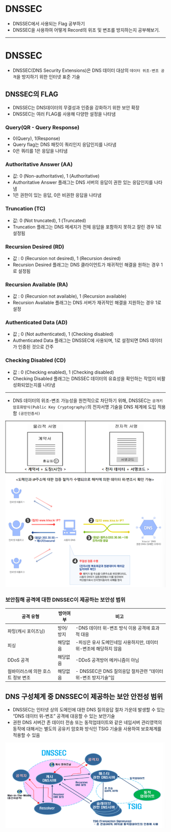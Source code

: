 # DNSSEC

- DNSSEC에서 사용되는 Flag 공부하기
- DNSSEC을 사용하여 어떻게 Record의 위조 및 변조를 방지하는지 공부해보기.

---

# DNSSEC

- DNSSEC(DNS Security Extensions)은 DNS 데이터 대상의 `데이터 위조-변조 공격`을 방지하기 위한 인터넷 표준 기술

## DNSSEC의 FLAG

- DNSSEC는 DNS데이터의 무결성과 인증을 강화하기 위한 보안 확장
- DNSSEC는 여러 FLAG를 사용해 다양한 설정을 나타냄

### Query(QR - Query Response)

- 0(Query), 1(Response)
- Query flag는 DNS 패킷이 쿼리인지 응답인지를 나타냄
- 0은 쿼리를 1은 응답을 나타냄

### Authoritative Answer (AA)

- 값: 0 (Non-authoritative), 1 (Authoritative)
- Authoritative Answer 플래그는 DNS 서버의 응답이 권한 있는 응답인지를 나타냄
- 1은 권한이 있는 응답, 0은 비권한 응답을 나타냄

### Truncation (TC)

- 값: 0 (Not truncated), 1 (Truncated)
- Truncation 플래그는 DNS 메세지가 전체 응답을 포함하지 못하고 잘린 경우 1로 설정됨

### Recursion Desired (RD)

- 값 : 0 (Recursion not desired), 1 (Recursion desired)
- Recursion Desired 플래그는 DNS 클라이언트가 재귀적인 해결을 원하는 경우 1로 설정됨

### Recursion Available (RA)

- 값 : 0 (Recursion not available), 1 (Recursion available)
- Recursion Available 플래그는 DNS 서버가 재귀적인 해결을 지원하는 경우 1로 설정

### Authenticated Data (AD)

- 값 ; 0 (Not authenticated), 1 (Checking disabled)
- Authenticated  Data 플래그는 DNSSEC에 사용되며, 1로 설정되면 DNS 데이터가 인증된 것으로 간주

### Checking Disabled (CD)

- 값 : 0 (Checking enabled), 1 (Checking disabled)
- Checking Disabled 플래그는 DNSSEC 데이터의 유효성을 확인하는 작업이 비활성화되었는지를 나타냄

---

- DNS 데이터의 위조-변조 가능성을 원천적으로 차단하기 위해, DNSSEC는 `공개키 암호화방식(Public Key Cryptography)`의 전자서명 기술을 DNS 체계에 도입 적용함 `(공인인증서)`

<img src="./image/dnssec1.png" alt="Alt123" width="600">

<img src="./image/dnssec2.png" alt="Alt123" width="600">

### 보안침해 공격에 대한 DNSSEC이 제공하는 보안성 범위

|                공격 유형 |              방어여부 |                                            비고 |
| --- | --- | --- |
|      파밍(캐시 포이즈닝)  |             방어/방지 |      -DNS 데이터 위-변조 방식 이용 공격에 효과적 대응 |
|                   피싱 |             해당없음 | -피싱은 유사 도메인네임 사용하지만, 데이터 위-변조에 해당하지 않음 |
|               DDoS 공격 |             해당없음 | -DDoS 공격방어 메커니즘이 아님 |
|     웜바이러스에 의한                   호스트 정보 변조 |             해당없음 | - DNSSEC은 DNS 질의응답 절차관련 “데이터 위-변조 방지기술”임 |

## DNS 구성체계 중 DNSSEC이 제공하는 보안 안전성 범위

- DNSSEC는 인터넷 상의 도메인에 대한 DNS 질의응답 절차 가운데 발생할 수 있는 “DNS 데이터 위-변조” 공격에 대응할 수 있는 보안기술
- 권한 DNS 서버간 존 데이터 전송 또는 동적업데이트와 같은 네임서버 관리영역의 동작에 대해서는 별도의 공유키 암호화 방식인 TSIG 기술을 사용하여 보호체계를 적용할 수 있음

<img src="./image/dnssec3.png" alt="Alt123" width="600">